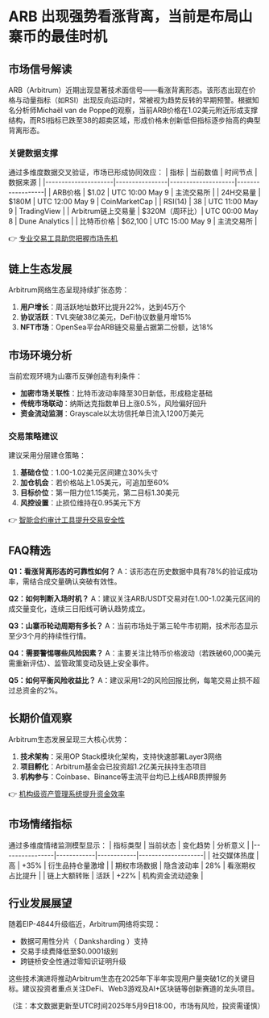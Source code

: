 # ARB 出现强势看涨背离，当前是布局山寨币的最佳时机

## 市场信号解读
ARB（Arbitrum）近期出现显著技术面信号——看涨背离形态。该形态出现在价格与动量指标（如RSI）出现反向运动时，常被视为趋势反转的早期预警。根据知名分析师Michaël van de Poppe的观察，当前ARB价格在1.02美元附近形成支撑结构，而RSI指标已跌至38的超卖区域，形成价格未创新低但指标逐步抬高的典型背离形态。

### 关键数据支撑
通过多维度数据交叉验证，市场已形成协同效应：
| 指标                | 当前数值       | 时间节点           | 数据来源         |
|---------------------|----------------|--------------------|------------------|
| ARB价格             | $1.02          | UTC 10:00 May 9    | 主流交易所       |
| 24H交易量           | $180M          | UTC 12:00 May 9    | CoinMarketCap    |
| RSI(14)             | 38             | UTC 11:00 May 9    | TradingView      |
| Arbitrum链上交易量  | $320M（周环比）| UTC 00:00 May 8    | Dune Analytics   |
| 比特币价格          | $62,100        | UTC 15:00 May 9    | 主流交易所       |

👉 [专业交易工具助您把握市场先机](https://bit.ly/okx_welcome)

## 链上生态发展
Arbitrum网络生态呈现持续扩张态势：
1. **用户增长**：周活跃地址数环比提升22%，达到45万个
2. **协议活跃**：TVL突破38亿美元，DeFi协议数量月增15%
3. **NFT市场**：OpenSea平台ARB链交易量占据第二份额，达18%

## 市场环境分析
当前宏观环境为山寨币反弹创造有利条件：
- **加密市场关联性**：比特币波动率降至30日新低，形成稳定基础
- **传统市场联动**：纳斯达克指数单日上涨0.5%，风险偏好回升
- **资金流动监测**：Grayscale以太坊信托单日流入1200万美元

### 交易策略建议
建议采用分层建仓策略：
1. **基础仓位**：1.00-1.02美元区间建立30%头寸
2. **加仓机会**：若价格站上1.05美元，可追加至60%
3. **目标价位**：第一阻力位1.15美元，第二目标1.30美元
4. **风控设置**：止损位维持在0.95美元下方

👉 [智能合约审计工具提升交易安全性](https://bit.ly/okx_welcome)

## FAQ精选
**Q1：看涨背离形态的可靠性如何？**
A：该形态在历史数据中具有78%的验证成功率，需结合成交量确认突破有效性。

**Q2：如何判断入场时机？**
A：建议关注ARB/USDT交易对在1.00-1.02美元区间的成交量变化，连续三日阳线可确认趋势成立。

**Q3：山寨币轮动周期有多长？**
A：当前市场处于第三轮牛市初期，技术形态显示至少3个月的持续性行情。

**Q4：需要警惕哪些风险因素？**
A：主要关注比特币价格波动（若跌破60,000美元需重新评估）、监管政策变动及链上安全事件。

**Q5：如何平衡风险收益比？**
A：建议采用1:2的风险回报比例，每笔交易止损不超过总资金的2%。

## 长期价值观察
Arbitrum生态发展呈现三大核心优势：
1. **技术架构**：采用OP Stack模块化架构，支持快速部署Layer3网络
2. **项目孵化**：Arbitrum基金会已投资超1.2亿美元扶持生态项目
3. **机构参与**：Coinbase、Binance等主流平台均已上线ARB质押服务

👉 [机构级资产管理系统提升资金效率](https://bit.ly/okx_welcome)

## 市场情绪指标
通过多维度情绪监测模型显示：
| 指标类型       | 当前状态   | 变化趋势   | 分析意义           |
|----------------|------------|------------|--------------------|
| 社交媒体热度   | 高         | +35%       | 衍生品持仓量激增   |
| 期权市场数据   | 隐含波动率 | 28%        | 看涨期权占比提升   |
| 链上大额转账   | 活跃       | +22%       | 机构资金流动迹象   |

## 行业发展展望
随着EIP-4844升级临近，Arbitrum网络将实现：
- 数据可用性分片（ Danksharding ）支持
- 交易手续费降低至$0.0001级别
- 跨链桥安全性通过零知识证明升级

这些技术演进将推动Arbitrum生态在2025年下半年实现用户量突破1亿的关键目标。建议投资者重点关注DeFi、Web3游戏及AI+区块链等创新赛道的龙头项目。

（注：本文数据更新至UTC时间2025年5月9日18:00，市场有风险，投资需谨慎）